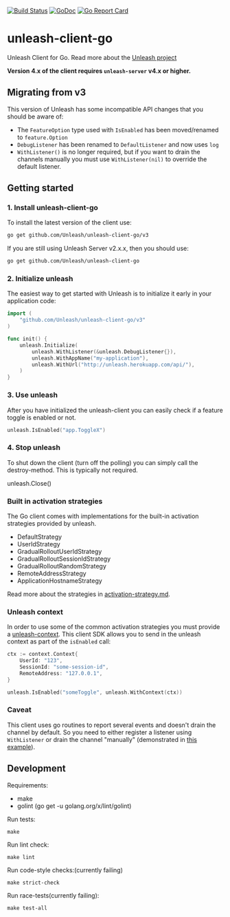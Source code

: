 [![Build Status](https://travis-ci.org/Unleash/unleash-client-go.svg?branch=v3)](https://travis-ci.org/Unleash/unleash-client-go) [![GoDoc](https://godoc.org/github.com/Unleash/unleash-client-go?status.svg)](https://godoc.org/github.com/Unleash/unleash-client-go) [![Go Report Card](https://goreportcard.com/badge/github.com/Unleash/unleash-client-go)](https://goreportcard.com/report/github.com/Unleash/unleash-client-go)

# unleash-client-go
Unleash Client for Go.  Read more about the [Unleash project](https://github.com/Unleash/unleash)

**Version 4.x of the client requires `unleash-server` v4.x or higher.**

## Migrating from v3

This version of Unleash has some incompatible API changes that you should be aware of:

* The `FeatureOption` type used with `IsEnabled` has been moved/renamed to `feature.Option`
* `DebugListener` has been renamed to `DefaultListener` and now uses `log`
* `WithListener()` is no longer required, but if you want to drain the channels manually you must
  use `WithListener(nil)` to override the default listener.

## Getting started

### 1. Install unleash-client-go

To install the latest version of the client use:

```bash
go get github.com/Unleash/unleash-client-go/v3
```

If you are still using Unleash Server v2.x.x, then you should use:

```bash
go get github.com/Unleash/unleash-client-go
```

### 2. Initialize unleash

The easiest way to get started with Unleash is to initialize it early in your application code:

```go
import (
	"github.com/Unleash/unleash-client-go/v3"
)

func init() {
	unleash.Initialize(
		unleash.WithListener(&unleash.DebugListener{}),
		unleash.WithAppName("my-application"),
		unleash.WithUrl("http://unleash.herokuapp.com/api/"),
	)
}
```

### 3. Use unleash

After you have initialized the unleash-client you can easily check if a feature
toggle is enabled or not.

```go
unleash.IsEnabled("app.ToggleX")
```

### 4. Stop unleash

To shut down the client (turn off the polling) you can simply call the
destroy-method. This is typically not required.

unleash.Close()

### Built in activation strategies
The Go client comes with implementations for the built-in activation strategies
provided by unleash.

- DefaultStrategy
- UserIdStrategy
- GradualRolloutUserIdStrategy
- GradualRolloutSessionIdStrategy
- GradualRolloutRandomStrategy
- RemoteAddressStrategy
- ApplicationHostnameStrategy

Read more about the strategies in [activation-strategy.md](https://github.com/Unleash/unleash/blob/master/docs/activation-strategies.md).

### Unleash context

In order to use some of the common activation strategies you must provide a
[unleash-context](https://github.com/Unleash/unleash/blob/master/docs/unleash-context.md).
This client SDK allows you to send in the unleash context as part of the `isEnabled` call:

```go
ctx := context.Context{
    UserId: "123",
    SessionId: "some-session-id",
    RemoteAddress: "127.0.0.1",
}

unleash.IsEnabled("someToggle", unleash.WithContext(ctx))
```

### Caveat
This client uses go routines to report several events and doesn't drain the channel by default. So you need to either register a listener using `WithListener` or drain the channel "manually" (demonstrated in [this example](https://github.com/Unleash/unleash-client-go/blob/master/example_with_instance_test.go)).

## Development

Requirements:
* make
* golint (go get -u golang.org/x/lint/golint)

Run tests:

    make 
    
Run lint check:

    make lint
    
Run code-style checks:(currently failing)
    
    make strict-check
    
Run race-tests(currently failing):
 
    make test-all
